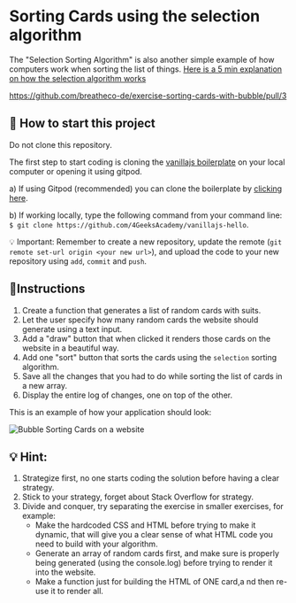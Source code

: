 <!--hide-->
# Sorting Cards using the selection algorithm
<!--endhide-->

The "Selection Sorting Algorithm" is also another simple example of how computers work when sorting the list of things. [Here is a 5 min explanation on how the selection algorithm works](https://www.youtube.com/watch?v=g-PGLbMth_g)

https://github.com/breatheco-de/exercise-sorting-cards-with-bubble/pull/3

## 🌱  How to start this project

Do not clone this repository.

The first step to start coding is cloning the [vanillajs boilerplate](https://github.com/4GeeksAcademy/vanillajs-hello) on your local computer or opening it using gitpod.

a) If using Gitpod (recommended) you can clone the boilerplate by [clicking here](https://github.com/4GeeksAcademy/vanillajs-hello).

b) If working locally, type the following command from your command line: `$ git clone https://github.com/4GeeksAcademy/vanillajs-hello`.

💡 Important: Remember to create a new repository, update the remote (`git remote set-url origin <your new url>`), and upload the code to your new repository using `add`, `commit` and `push`.


## 📝Instructions

1. Create a function that generates a list of random cards with suits.
1. Let the user specify how many random cards the website should generate using a text input.
2. Add a "draw" button that when clicked it renders those cards on the website in a beautiful way.
3. Add one "sort" button that sorts the cards using the `selection` sorting algorithm.
4. Save all the changes that you had to do while sorting the list of cards in a new array.
5. Display the entire log of changes, one on top of the other.

This is an example of how your application should look:

![Bubble Sorting Cards on a website](https://github.com/breatheco-de/exercise-sorting-cards-with-select/blob/master/preview.gif)

## 💡 Hint:

1. Strategize first, no one starts coding the solution before having a clear strategy.
2. Stick to your strategy, forget about Stack Overflow for strategy.
3. Divide and conquer, try separating the exercise in smaller exercises, for example:
    - Make the hardcoded CSS and HTML before trying to make it dynamic, that will give you a clear sense of what HTML code you need to build with your algorithm.
    - Generate an array of random cards first, and make sure is properly being generated (using the console.log) before trying to render it into the website.
    - Make a function just for building the HTML of ONE card,a nd then re-use it to render all.
